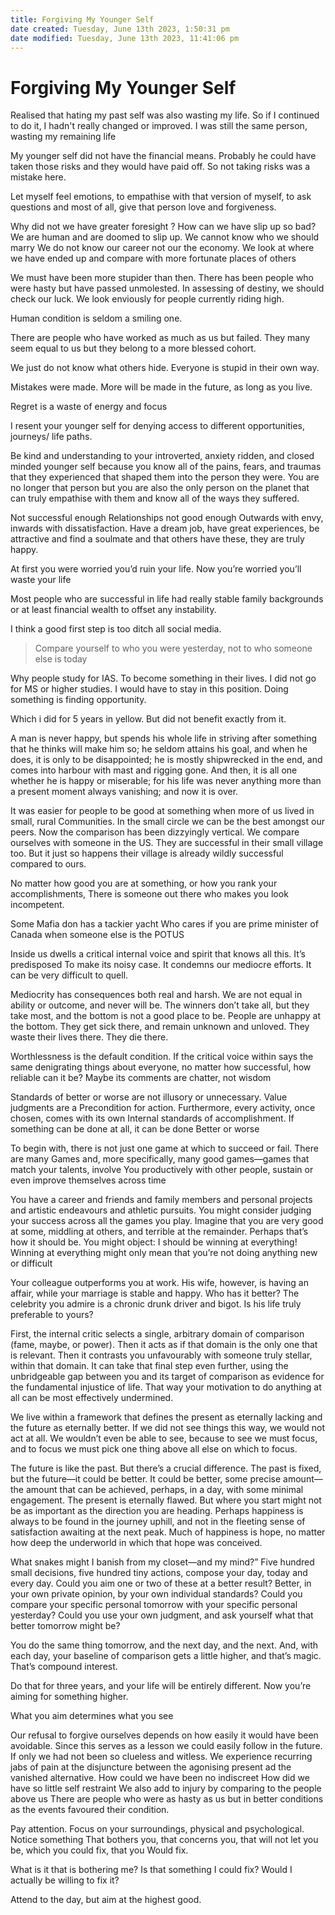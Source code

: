 ```yaml
---
title: Forgiving My Younger Self
date created: Tuesday, June 13th 2023, 1:50:31 pm
date modified: Tuesday, June 13th 2023, 11:41:06 pm
---
```


# Forgiving My Younger Self

Realised that hating my past self was also wasting my life. So if I continued to do it, I hadn't really changed or improved. I was still the same person, wasting my remaining life

My younger self did not have the financial means. Probably he could have taken those risks and they would have paid off. So not taking risks was a mistake here.

Let myself feel emotions, to empathise with that version of myself, to ask questions and most of all, give that person love and forgiveness.

Why did not we have greater foresight ? How can we have slip up so bad?
We are human and are doomed to slip up. We cannot know who we should marry
We do not know our career not our the economy. We look at where we have ended up and compare with more fortunate places of others

We must have been more stupider than then. There has been people who were hasty but have passed unmolested. In assessing of destiny, we should check our luck.
We look enviously for people currently riding high.

Human condition is seldom a smiling one.

There are people who have worked as much as us but failed.
They many seem equal to us but they belong to a more blessed cohort.

We just do not know what others hide. Everyone is stupid in their own way.

Mistakes were made. More will be made in the future, as long as you live.

Regret is a waste of energy and focus

I resent your younger self for denying access to different opportunities, journeys/ life paths.

Be kind and understanding to your introverted, anxiety ridden, and closed minded younger self because you know all of the pains, fears, and traumas that they experienced that shaped them into the person they were. You are no longer that person but you are also the only person on the planet that can truly empathise with them and know all of the ways they suffered.

Not successful enough
Relationships not good enough
Outwards with envy, inwards with dissatisfaction.
Have a dream job, have great experiences, be attractive and find a soulmate and that others have these, they are truly happy.

At first you were worried you’d ruin your life. Now you’re worried you’ll waste your life

Most people who are successful in life had really stable family backgrounds or at least financial wealth to offset any instability.

I think a good first step is too ditch all social media.

> Compare yourself to who you were yesterday, not to who someone else is today
>

Why people study for IAS. To become something in their lives. I did not go for MS or higher studies. I would have to stay in this position. Doing something is finding opportunity.

Which i did for 5 years in yellow. But did not benefit exactly from it.

A man is never happy, but spends his whole life in striving after something that he thinks will make him so; he seldom attains his goal, and when he does, it is only to be disappointed; he is mostly shipwrecked in the end, and comes into harbour with mast and rigging gone. And then, it is all one whether he is happy or miserable; for his life was never anything more than a present moment always vanishing; and now it is over.

It was easier for people to be good at something when more of us lived in small, rural
Communities. In the small circle we can be the best amongst our peers.
Now the comparison has been dizzyingly vertical. We compare ourselves with someone in the US. They are successful in their small village too. But it just so happens their village is already wildly successful compared to ours.

No matter how good you are at something, or how you rank your accomplishments,
There is someone out there who makes you look incompetent.

Some Mafia don has a tackier yacht
Who cares if you are prime minister of Canada when someone else is the POTUS

Inside us dwells a critical internal voice and spirit that knows all this. It’s predisposed
To make its noisy case. It condemns our mediocre efforts. It can be very difficult to quell.

Mediocrity has consequences both real and harsh.
We are not equal in ability or outcome, and never will be.
The winners don’t take all, but they take most, and the bottom is not a good place to be. People are unhappy at the bottom. They get sick there, and remain unknown and unloved. They waste their lives there. They die there.

Worthlessness is the default condition.
If the critical voice within says the same denigrating things about everyone, no matter how successful, how reliable can it be? Maybe its comments are chatter, not wisdom

Standards of better or worse are not illusory or unnecessary. Value judgments are a
Precondition for action. Furthermore, every activity, once chosen, comes with its own
Internal standards of accomplishment. If something can be done at all, it can be done
Better or worse

To begin with, there is not just one game at which to succeed or fail. There are many
Games and, more specifically, many good games—games that match your talents, involve
You productively with other people, sustain or even improve themselves across time

You have a career and friends and family members and personal projects and artistic endeavours and athletic pursuits. You might consider judging your success across all the games you play. Imagine that you are very good at some, middling at others, and terrible at the remainder. Perhaps that’s how it should be. You might object: I should be winning at everything! Winning at everything might only mean that you’re not doing anything new or difficult

Your colleague outperforms you at work. His wife, however, is having an affair, while your marriage is stable and happy. Who has it better? The celebrity you admire is a chronic drunk driver and bigot. Is his life truly preferable to yours?

First, the internal critic selects a single, arbitrary domain of comparison (fame, maybe, or power). Then it acts as if that domain is the only one that is relevant. Then it contrasts you unfavourably with someone truly stellar, within that domain. It can take that final step even further, using the unbridgeable gap between you and its target of comparison as evidence for the fundamental injustice of life. That way your motivation to do anything at all can be most effectively undermined.

We live within a framework that defines the present as eternally lacking and the future as eternally better. If we did not see things this way, we would not act at all. We wouldn’t even be able to see, because to see we must focus, and to focus we must pick one thing above all else on which to focus.

The future is like the past. But there’s a crucial difference. The past is fixed, but the future—it could be better. It could be better, some precise amount—the amount that can be achieved, perhaps, in a day, with some minimal engagement. The present is eternally flawed. But where you start might not be as important as the direction you are heading. Perhaps happiness is always to be found in the journey uphill, and not in the fleeting sense of satisfaction awaiting at the next peak. Much of happiness is hope, no matter how deep the underworld in which that hope was conceived.

What snakes might I banish from my closet—and my mind?”
Five hundred small decisions, five hundred tiny actions, compose your day, today and every day. Could you aim one or two of these at a better result?
Better, in your own private opinion, by your own individual standards?
Could you compare your specific personal tomorrow with your specific personal yesterday?
Could you use your own judgment, and ask yourself what that better tomorrow might be?

You do the same thing tomorrow, and the next day, and the next. And, with each day, your baseline of comparison gets a little higher, and that’s magic. That’s compound interest.

Do that for three years, and your life will be entirely different. Now you’re aiming for something higher.

What you aim determines what you see

Our refusal to forgive ourselves depends on how easily it would have been avoidable.
Since this serves as a lesson we could easily follow in the future.
If only we had not been so clueless and witless.
We experience recurring jabs of pain at the disjuncture between the agonising present ad the vanished alternative.
How could we have been no indiscreet
How did we have so little self restraint
We also add to injury by comparing to the people above us
There are people who were as hasty as us but in better conditions as the events favoured their condition.

Pay attention. Focus on your surroundings, physical and psychological. Notice something
That bothers you, that concerns you, that will not let you be, which you could fix, that you
Would fix.

What is it that is bothering me?
Is that something I could fix?
Would I actually be willing to fix it?

Attend to the day, but aim at the highest good.
